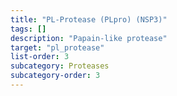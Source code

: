 ```yaml
---
title: "PL-Protease (PLpro) (NSP3)"
tags: []
description: "Papain-like protease"
target: "pl_protease"
list-order: 3
subcategory: Proteases 
subcategory-order: 3
---
```

